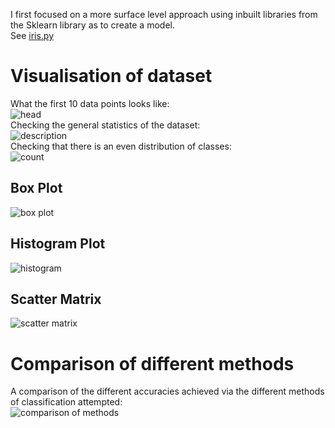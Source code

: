 I first focused on a more surface level approach using inbuilt libraries from the Sklearn library as to create a model.  
See [iris.py](https://github.com/JanThan/LearningML/blob/master/IRIS/iris.py)  

# Visualisation of dataset
What the first 10 data points looks like:  
![head](https://github.com/JanThan/LearningML/blob/master/IRIS/images/head.PNG)  
Checking the general statistics of the dataset:  
![description](https://github.com/JanThan/LearningML/blob/master/IRIS/images/descr.PNG)  
Checking that there is an even distribution of classes:  
![count](https://github.com/JanThan/LearningML/blob/master/IRIS/images/count.PNG)  

## Box Plot
![box plot](https://github.com/JanThan/LearningML/blob/master/IRIS/images/box_plot.png)  
## Histogram Plot  
![histogram](https://github.com/JanThan/LearningML/blob/master/IRIS/images/hist_plot.png)  
## Scatter Matrix  
![scatter matrix](https://github.com/JanThan/LearningML/blob/master/IRIS/images/scatter_matrix.png)  

# Comparison of different methods
A comparison of the different accuracies achieved via the different methods of classification attempted:  
![comparison of methods](https://github.com/JanThan/LearningML/blob/master/IRIS/images/comparison_methods2.png)

